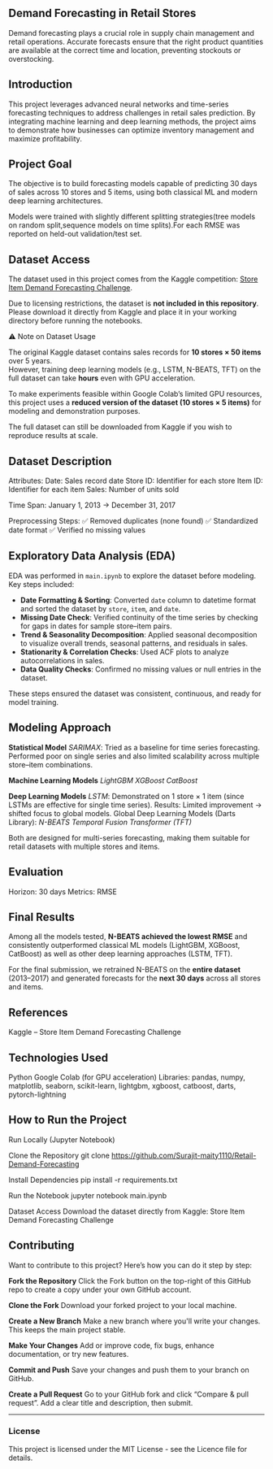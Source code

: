 ## Demand Forecasting in Retail Stores

Demand forecasting plays a crucial role in supply chain management and retail operations. Accurate forecasts ensure that the right product quantities are available at the correct time and location, preventing stockouts or overstocking.

## Introduction

This project leverages advanced neural networks and time-series forecasting techniques to address challenges in retail sales prediction. By integrating machine learning and deep learning methods, the project aims to demonstrate how businesses can optimize inventory management and maximize profitability.

## Project Goal
The objective is to build forecasting models capable of predicting 30 days of sales across 10 stores and 5 items, using both classical ML and modern deep learning architectures.

Models were trained with slightly different splitting strategies(tree models on random split,sequence models on time splits).For each RMSE was reported on held-out validation/test set.

## Dataset Access

The dataset used in this project comes from the Kaggle competition: 
[Store Item Demand Forecasting Challenge](https://www.kaggle.com/c/demand-forecasting-kernels-only/data).

Due to licensing restrictions, the dataset is **not included in this repository**.  
Please download it directly from Kaggle and place it in your working directory before running the notebooks.

⚠️ Note on Dataset Usage  

The original Kaggle dataset contains sales records for **10 stores × 50 items** over 5 years.  
However, training deep learning models (e.g., LSTM, N-BEATS, TFT) on the full dataset can take **hours** even with GPU acceleration.  

To make experiments feasible within Google Colab’s limited GPU resources,  
this project uses a **reduced version of the dataset (10 stores × 5 items)** for modeling and demonstration purposes.  

The full dataset can still be downloaded from Kaggle if you wish to reproduce results at scale.


## Dataset Description
Attributes:
Date: Sales record date
Store ID: Identifier for each store
Item ID: Identifier for each item
Sales: Number of units sold

Time Span:
January 1, 2013 → December 31, 2017

Preprocessing Steps:
✅ Removed duplicates (none found)
✅ Standardized date format
✅ Verified no missing values

## Exploratory Data Analysis (EDA)

EDA was performed in `main.ipynb` to explore the dataset before modeling.  
Key steps included:

- **Date Formatting & Sorting**: Converted `date` column to datetime format and sorted the dataset by `store`, `item`, and `date`.
- **Missing Date Check**: Verified continuity of the time series by checking for gaps in dates for sample store–item pairs.
- **Trend & Seasonality Decomposition**: Applied seasonal decomposition to visualize overall trends, seasonal patterns, and residuals in sales.
- **Stationarity & Correlation Checks**: Used ACF plots to analyze autocorrelations in sales.
- **Data Quality Checks**: Confirmed no missing values or null entries in the dataset.

These steps ensured the dataset was consistent, continuous, and ready for model training.

## Modeling Approach
**Statistical Model**
*SARIMAX*: Tried as a baseline for time series forecasting. Performed poor on single series and also limited scalability across multiple store–item combinations.

**Machine Learning Models**
*LightGBM*
*XGBoost*
*CatBoost*

**Deep Learning Models**
*LSTM*: Demonstrated on 1 store × 1 item (since LSTMs are effective for single time series).
Results: Limited improvement → shifted focus to global models.
Global Deep Learning Models (Darts Library):
*N-BEATS*
*Temporal Fusion Transformer (TFT)*

Both are designed for multi-series forecasting, making them suitable for retail datasets with multiple stores and items.


## Evaluation

Horizon: 30 days
Metrics: RMSE

## Final Results

Among all the models tested, **N-BEATS achieved the lowest RMSE** and consistently outperformed classical ML models (LightGBM, XGBoost, CatBoost) as well as other deep learning approaches (LSTM, TFT).  

For the final submission, we retrained N-BEATS on the **entire dataset** (2013–2017) and generated forecasts for the **next 30 days** across all stores and items.

## References

Kaggle – Store Item Demand Forecasting Challenge


## Technologies Used

Python
Google Colab (for GPU acceleration)
Libraries: pandas, numpy, matplotlib, seaborn, scikit-learn, lightgbm, xgboost, catboost, darts, pytorch-lightning

## How to Run the Project
Run Locally (Jupyter Notebook)

Clone the Repository
git clone https://github.com/Surajit-maity1110/Retail-Demand-Forecasting

Install Dependencies
pip install -r requirements.txt

Run the Notebook
jupyter notebook main.ipynb

Dataset Access
Download the dataset directly from Kaggle: Store Item Demand Forecasting Challenge


## Contributing

Want to contribute to this project? Here’s how you can do it step by step:

**Fork the Repository**
Click the Fork button on the top-right of this GitHub repo to create a copy under your own GitHub account.

**Clone the Fork**
Download your forked project to your local machine.

**Create a New Branch**
Make a new branch where you'll write your changes. This keeps the main project stable.

**Make Your Changes**
Add or improve code, fix bugs, enhance documentation, or try new features.

**Commit and Push**
Save your changes and push them to your branch on GitHub.

**Create a Pull Request**
Go to your GitHub fork and click “Compare & pull request”. Add a clear title and description, then submit.

---

### License

This project is licensed under the MIT License - see the Licence file for details.